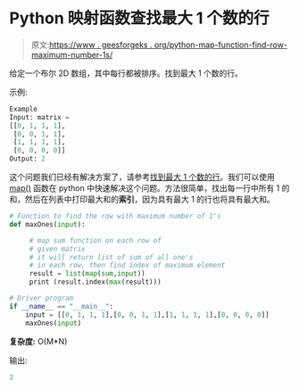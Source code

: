 # Python 映射函数查找最大 1 个数的行

> 原文:[https://www . geesforgeks . org/python-map-function-find-row-maximum-number-1s/](https://www.geeksforgeeks.org/python-map-function-find-row-maximum-number-1s/)

给定一个布尔 2D 数组，其中每行都被排序。找到最大 1 个数的行。

示例:

```py
Example
Input: matrix =
[[0, 1, 1, 1],
 [0, 0, 1, 1],
 [1, 1, 1, 1],  
 [0, 0, 0, 0]]
Output: 2

```

这个问题我们已经有解决方案了，请参考[找到最大 1 个数的行](https://www.geeksforgeeks.org/find-the-row-with-maximum-number-1s/)。我们可以使用 [map()](https://www.geeksforgeeks.org/sum-2d-array-python-using-map-function/) 函数在 python 中快速解决这个问题。方法很简单，找出每一行中所有 1 的和，然后在列表中打印最大和的**索引**，因为具有最大 1 的行也将具有最大和。

```py
# Function to find the row with maximum number of 1's
def maxOnes(input):

     # map sum function on each row of
     # given matrix
     # it will return list of sum of all one's
     # in each row, then find index of maximum element
     result = list(map(sum,input))
     print (result.index(max(result)))

# Driver program
if __name__ == "__main__":
    input = [[0, 1, 1, 1],[0, 0, 1, 1],[1, 1, 1, 1],[0, 0, 0, 0]]
    maxOnes(input)
```

**复杂度:** O(M*N)

输出:

```py
2

```